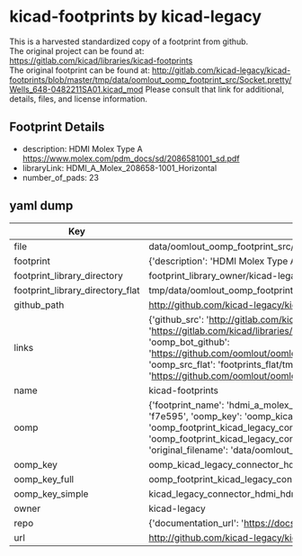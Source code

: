 # kicad-footprints by kicad-legacy  
This is a harvested standardized copy of a footprint from github.  
The original project can be found at:  
https://gitlab.com/kicad/libraries/kicad-footprints  
The original footprint can be found at:
http://gitlab.com/kicad-legacy/kicad-footprints/blob/master/tmp/data/oomlout_oomp_footprint_src/Socket.pretty/Wells_648-0482211SA01.kicad_mod
Please consult that link for additional, details, files, and license information.  
## Footprint Details
* description: HDMI Molex Type A https://www.molex.com/pdm_docs/sd/2086581001_sd.pdf  
* libraryLink: HDMI_A_Molex_208658-1001_Horizontal  
* number_of_pads: 23  
## yaml dump  
| Key | Value |  
| --- | --- |  
| file | data/oomlout_oomp_footprint_src/kicad-footprints/Connector_HDMI.pretty/HDMI_A_Molex_208658-1001_Horizontal.kicad_mod |  
| footprint | {'description': 'HDMI Molex Type A https://www.molex.com/pdm_docs/sd/2086581001_sd.pdf', 'libraryLink': 'HDMI_A_Molex_208658-1001_Horizontal', 'number_of_pads': 23} |  
| footprint_library_directory | footprint_library_owner/kicad-legacy_kicad-footprints |  
| footprint_library_directory_flat | tmp/data/oomlout_oomp_footprint_src/footprints_flat/kicad_legacy_connector_hdmi_hdmi_a_molex_208658_1001_horizontal/working |  
| github_path | http://github.com/kicad-legacy/kicad-footprints/blob/master/tmp/data/oomlout_oomp_footprint_src/Connector_HDMI.pretty/HDMI_A_Molex_208658-1001_Horizontal.kicad_mod |  
| links | {'github_src': 'http://gitlab.com/kicad-legacy/kicad-footprints/blob/master/tmp/data/oomlout_oomp_footprint_src/Socket.pretty/Wells_648-0482211SA01.kicad_mod', 'github_src_repo': 'https://gitlab.com/kicad/libraries/kicad-footprints', 'oomp_bot': 'tmp/data/oomlout_oomp_footprint_src/footprints/kicad_legacy_connector_hdmi_hdmi_a_molex_208658_1001_horizontal/working', 'oomp_bot_github': 'https://github.com/oomlout/oomlout_oomp_footprint_bot/tree/main/tmp/data/oomlout_oomp_footprint_src/footprints/kicad_legacy_connector_hdmi_hdmi_a_molex_208658_1001_horizontal/working', 'oomp_src_flat': 'footprints_flat/tmp/data/oomlout_oomp_footprint_src/footprints_flat/kicad_legacy_connector_hdmi_hdmi_a_molex_208658_1001_horizontal/working', 'oomp_src_flat_github': 'https://github.com/oomlout/oomlout_oomp_footprint_src/tree/main/tmp/data/oomlout_oomp_footprint_src/footprints_flat/kicad_legacy_connector_hdmi_hdmi_a_molex_208658_1001_horizontal/working'} |  
| name | kicad-footprints |  
| oomp | {'footprint_name': 'hdmi_a_molex_208658_1001_horizontal', 'library_name': 'connector_hdmi', 'md5': 'f7e5951d6f140c54725ca9be55549279', 'md5_10': 'f7e5951d6f', 'md5_5': 'f7e59', 'md5_6': 'f7e595', 'oomp_key': 'oomp_kicad_legacy_connector_hdmi_hdmi_a_molex_208658_1001_horizontal', 'oomp_key_extra': 'oomp_footprint_kicad_legacy_connector_hdmi_hdmi_a_molex_208658_1001_horizontal', 'oomp_key_full': 'oomp_footprint_kicad_legacy_connector_hdmi_hdmi_a_molex_208658_1001_horizontal_f7e595', 'oomp_key_simple': 'kicad_legacy_connector_hdmi_hdmi_a_molex_208658_1001_horizontal', 'original_filename': 'data/oomlout_oomp_footprint_src/kicad-footprints/Connector_HDMI.pretty/HDMI_A_Molex_208658-1001_Horizontal.kicad_mod', 'owner_name': 'kicad_legacy'} |  
| oomp_key | oomp_kicad_legacy_connector_hdmi_hdmi_a_molex_208658_1001_horizontal |  
| oomp_key_full | oomp_footprint_kicad_legacy_connector_hdmi_hdmi_a_molex_208658_1001_horizontal |  
| oomp_key_simple | kicad_legacy_connector_hdmi_hdmi_a_molex_208658_1001_horizontal |  
| owner | kicad-legacy |  
| repo | {'documentation_url': 'https://docs.github.com/rest/repos/repos#get-a-repository', 'message': 'Not Found'} |  
| url | http://github.com/kicad-legacy/kicad-footprints |  

